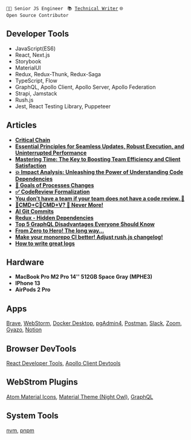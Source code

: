 <code>👨‍💻 Senior JS Engineer </code>
<code>📚 [Technical Writer](https://dev.to/borysshulyak)</code> 
<code>🌐 Open Source Contributor </code>

## Developer Tools

- JavaScript(ES6)
- React, Next.js
- Storybook
- MaterialUI
- Redux,  Redux-Thunk, Redux-Saga
- TypeScript, Flow
- GraphQL, Apollo Client, Apollo Server, Apollo Federation
- Strapi, Jamstack
- Rush.js
- Jest, React Testing Library, Puppeteer

## Articles

- **[Critical Chain](https://dev.to/borysshulyak/critical-chain-14am)**
- **[Essential Principles for Seamless Updates, Robust Execution, and Uninterrupted Performance](https://dev.to/borysshulyak/essential-principles-for-seamless-updates-robust-execution-and-uninterrupted-performance-5bng)**
- **[Mastering Time: The Key to Boosting Team Efficiency and Client Satisfaction](https://dev.to/borysshulyak/mastering-time-the-key-to-boosting-team-efficiency-and-client-satisfaction-2283)**
- **[💥 Impact Analysis: Unleashing the Power of Understanding Code Dependencies](https://dev.to/borysshulyak/impact-analysis-unleashing-the-power-of-understanding-code-dependencies-4ma6)**
- **[🎯 Goals of Processes Changes](https://dev.to/borysshulyak/goals-of-process-changes-114a)**
- **[✅ CodeReview Formalization](https://dev.to/borysshulyak/codereview-formalization-3bmj)**
- **[You don't have a team if your team does not have a code review. 🙊](https://dev.to/borysshulyak/you-dont-have-a-team-if-your-team-does-not-have-a-code-review-2hb)**
- **[🤖CMD+C🤖CMD+V? 🛑 Never More!](https://dev.to/borysshulyak/cmdccmdv-never-more-58lp)**
- **[AI Git Commits](https://dev.to/borysshulyak/ai-git-commits-3pm1)**
- **[Redux - Hidden Dependencies](https://dev.to/borysshulyak/redux-hidden-dependecies-4mnb)**
- **[Top 5 GraphQL Disadvantages Everyone Should Know](https://dev.to/borysshulyak/top-5-graphql-disadvantages-everyone-should-know-3jh0)**
- **[From Zero to Hero! The long way…](https://dev.to/borysshulyak/from-zero-to-hero-the-long-way-2hpl)**
- **[Make your monorepo CI better! Adjust rush.js changelog!](https://dev.to/borysshulyak/make-your-monorepo-ci-better-adjust-rushjs-changelog-3f0a)**
- **[How to write great logs](https://dev.to/borysshulyak/how-to-write-great-logs-3ch8)**

## Hardware

- **MacBook Pro M2 Pro 14'' 512GB Space Gray (MPHE3)**
- **IPhone 13**
- **AirPods 2 Pro**

## Apps

[Brave](https://brave.com/), [WebStorm](https://www.jetbrains.com/webstorm/), [Docker Desktop](https://www.docker.com/products/docker-desktop/), [pgAdmin4](https://www.pgadmin.org/), [Postman](https://www.postman.com/), [Slack](https://slack.com/), [Zoom](https://www.zoom.us/), [Gyazo](https://gyazo.com/), [Notion](https://www.notion.so/)

## Browser DevTools

[React Developer Tools](https://chrome.google.com/webstore/detail/react-developer-tools/fmkadmapgofadopljbjfkapdkoienihi), [Apollo Client Devtools](https://chrome.google.com/webstore/detail/apollo-client-devtools/jdkknkkbebbapilgoeccciglkfbmbnfm)

## WebStrom Plugins

[Atom Material Icons](https://plugins.jetbrains.com/plugin/10044-atom-material-icons), [Material Theme (Night Owl)](https://plugins.jetbrains.com/plugin/8006-material-theme-ui), [GraphQL](https://plugins.jetbrains.com/plugin/8097-graphql)

## System Tools

[nvm](https://github.com/nvm-sh/nvm), [pnpm](https://pnpm.io/)
